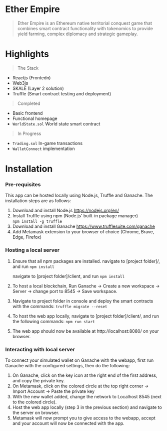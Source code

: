 # Ether Empire 
> Ether Empire is an Ethereum native territorial conquest game that combines smart contract functionality with tokenomics to provide yield farming, complex diplomacy and strategic gameplay. 

# Highlights 
> The Stack
- Reactjs (Frontedn)
- Web3js 
- SKALE (Layer 2 solution) 
- Truffle (Smart contract testing and deployment) 

> Completed 
- Basic frontend 
- Functional homepage
- `WorldState.sol` World state smart contract 

> In Progress
- `Trading.sol` In-game transactions 
- `WalletConnect` implementation 

# Installation
### Pre-requisites 
This app can be hosted locally using Node.js, Truffle and Ganache. The installation steps are as follows:
1. Download and install Node.js https://nodejs.org/en/
2. Install Truffle using npm (Node.js' built-in package manager) 	
```npm install -g truffle```
3. Download and install Ganache https://www.trufflesuite.com/ganache
4. Add Metamask extension to your browser of choice (Chrome, Brave, Edge, Firefox)

### Hosting a local server 
1. Ensure that all npm packages are installed. 
   navigate to [project folder]/, and run ```npm install``` 
   
   navigate to [project folder]/client, and run ```npm install``` 
2. To host a local blockchain, Run Ganache -> Create a new workspace -> Server -> change port to 8545 -> Save workspace.
3. Navigate to project folder in console and deploy the smart contracts with the commands:
```truffle migrate --reset```
4.  To host the web app locally, navigate to [project folder]/client/, and run the following commands:
```npm run start```
5. The web app should now be available at http://localhost:8080/ on your browser.

### Interacting with local server
To connect your simulated wallet on Ganache with the webapp, first run Ganache with the configured settings, then do the following:

 1. On Ganache, click on the key icon at the right end of the first address, and copy the private key.
 2. On Metamask, click on the colored circle at the top right corner -> Import Account -> Paste the private key
 3. With the new wallet added, change the network to Localhost 8545 (next to the colored circle).
 4. Host the web app locally (step 3 in the previous section) and navigate to the server on browser.
 5. Metamask will now prompt you to give access to the webapp, accept and your account will now be connected with the app.
